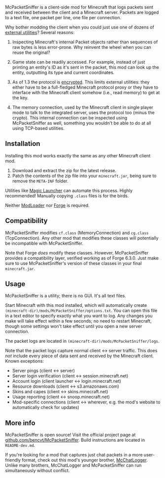 McPacketSniffer is a client-side mod for Minecraft that logs packets sent and
received between the client and a Minecraft server. Packets are logged to a text
file, one packet per line, one file per connection.

Why bother modding the client when you could just use one of dozens of
[external utilities](http://mc.kev009.com/Utility_List)? Several reasons:

1.  Inspecting Minecraft's internal Packet objects rather than sequences of raw
    bytes is less error-prone. Why reinvent the wheel when you can reuse the
    original?

2.  Game state can be readily accessed. For example, instead of just printing an
    entity's ID as it's sent in the packet, this mod can look up the entity,
    outputting its type and current coordinates.

3.  As of 1.3 the protocol is [encrypted](http://mc.kev009.com/Protocol_Encryption).
    This limits external utilities: they either have to be a full-fledged
    Minecraft protocol proxy or they have to interface with the Minecraft client
    somehow (i.e., read memory) to get at the key.

4.  The memory connection, used by the Minecraft client in single player mode to
    talk to the integrated server, uses the protocol too (minus the crypto).
    This internal connection can be inspected using McPacketSniffer as well,
    something you wouldn't be able to do at all using TCP-based utilities.

## Installation

Installing this mod works exactly the same as any other Minecraft client mod.

1.  Download and extract the zip for the latest release.
2.  Patch the contents of the zip file into your `minecraft.jar`, being sure to
    remove the `META-INF` folder.

Utilities like [Magic Launcher](http://www.minecraftforum.net/topic/939149-/)
can automate this process. Highly recommended! Manually copying `.class` files
is for the birds.

Neither [ModLoader](http://www.minecraftforum.net/topic/75440-modloader/) nor
[Forge](http://www.minecraftforge.net/forum/) is required.

## Compatibility

McPacketSniffer modifies `cf.class` (MemoryConnection) and `cg.class`
(TcpConnection). Any other mod that modifies these classes will potentially be
incompatible with McPacketSniffer.

Note that Forge *does* modify these classes. However, McPacketSniffer provides a
compatibility layer, verified working as of Forge 6.3.0. Just make sure to use
McPacketSniffer's version of these classes in your final `minecraft.jar`.

## Usage

McPacketSniffer is a utility; there is no GUI. It's all text files.

Start Minecraft with this mod installed, which will automatically create
`(minecraft-dir)/mods/McPacketSniffer/options.txt`. You can open this file in a
text editor to specify exactly what you want to log. Any changes you make will
take effect within a few seconds; no need to restart Minecraft, though some
settings won't take effect until you open a new server connection.

The packet logs are located in `(minecraft-dir)/mods/McPacketSniffer/logs`.

Note that the packet logs capture normal client <-> server traffic. This does
*not* include every piece of data sent and received by the Minecraft client.
Known exceptions:

 *  Server pings (client <-> server)
 *  Server login verification (client <-> session.minecraft.net)
 *  Account login (client launcher <-> login.minecraft.net)
 *  Resource downloads (client <-> s3.amazonaws.com)
 *  Skins and capes (client <-> skins.minecraft.net)
 *  Usage reporting (client <-> snoop.minecraft.net)
 *  Mod-specific connections (client <-> wherever, e.g. the mod's website to
    automatically check for updates)

## More info

McPacketSniffer is open source! Visit the official project page at
[github.com/bencvt/McPacketSniffer](https://github.com/bencvt/McPacketSniffer).
Build instructions are located in `README-dev.md`.

If you're looking for a mod that captures just chat packets in a more
user-friendly format, check out this mod's younger brother,
[McChatLogger](https://github.com/bencvt/McChatLogger). Unlike many brothers,
McChatLogger and McPacketSniffer can run simultaneously without conflict.
